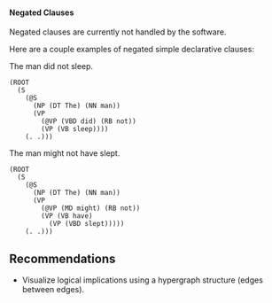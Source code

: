 #### Negated Clauses

Negated clauses are currently not handled by the software.

Here are a couple examples of negated simple declarative clauses:

The man did not sleep.

    (ROOT
      (S
        (@S
          (NP (DT The) (NN man))
          (VP
            (@VP (VBD did) (RB not))
            (VP (VB sleep))))
        (. .)))

The man might not have slept.

    (ROOT
      (S
        (@S
          (NP (DT The) (NN man))
          (VP
            (@VP (MD might) (RB not))
            (VP (VB have)
              (VP (VBD slept)))))
        (. .)))

## Recommendations

 * Visualize logical implications using a hypergraph structure (edges between edges).
